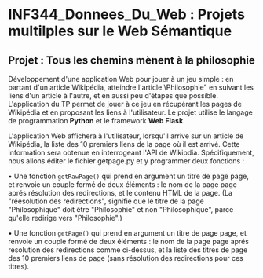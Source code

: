 # INF344_Donnees_Du_Web : Projets multilples sur le Web Sémantique

## Projet : Tous les chemins mènent à la philosophie

Développement d'une application Web pour jouer à un jeu simple : en partant d'un article Wikipédia, atteindre l'article \Philosophie" en suivant les liens d'un article à l'autre, 
et en aussi peu d'étapes que possible.
L'application du TP permet de jouer à ce jeu en récupérant les pages de Wikipédia et en proposant les liens à l'utilisateur.
Le projet utilise le langage de programmation **Python** et le framework **Web Flask**.

L'application Web affichera à l'utilisateur, lorsqu'il arrive sur un article de Wikipédia, la liste des 10 premiers liens de la page où il est arrivé. 
Cette information sera obtenue en interrogeant l'API de Wikipdia. Spécifiquement, nous allons éditer le fichier getpage.py et y programmer deux fonctions :

• Une fonction ``getRawPage()`` qui prend en argument un titre de page page, et renvoie un couple formé de deux
  éléments : le nom de la page page aprés résolution des redirections, et le contenu HTML de la page. (La "réesolution des redirections", signifie que le titre de la page "Philosophique" doit être "Philosophie" et non
  "Philosophique", parce qu'elle redirige vers "Philosophie".)
  
• Une fonction ``getPage()`` qui prend en argument un titre de page page, et renvoie un couple formé de deux éléments : le nom de la page page aprés résolution des redirections comme ci-dessus, et la liste des titres de page des 10
premiers liens de page (sans résolution des redirections pour ces titres).
